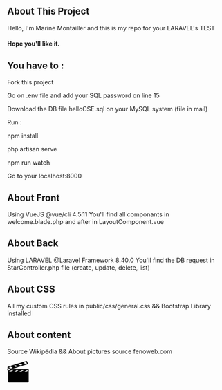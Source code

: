 
## About This Project
Hello, I'm Marine Montailler and this is my repo for your LARAVEL's TEST
#### Hope you'll like it.


## You have to :
<p>Fork this project</p<>
<p>Go on .env file and add your SQL password on line 15</p<>
<p>Download the DB file helloCSE.sql on your MySQL system (file in mail)</p<>
<p>Run : </p<>
<p>npm install</p<>
<p>php artisan serve</p<>
<p>npm run watch</p<>
<p>Go to your localhost:8000</p<>


## About Front
Using VueJS 
@vue/cli 4.5.11
You'll find all componants in welcome.blade.php and after in LayoutComponent.vue

## About Back
Using LARAVEL
@Laravel Framework 8.40.0
You'll find the DB request in StarController.php file (create, update, delete, list)

## About CSS
All my custom CSS rules in public/css/general.css
&& Bootstrap Library installed 

## About content
Source Wikipédia 
&& About pictures source fenoweb.com

<img src="public/images/clap.png"
     alt="movie icon" width="50"/>





